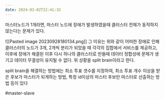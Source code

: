 ```yaml
---
date: 2024-03-02T22:41:32
---
```

마스터노드가 1개라면, 마스터 노드에 장애가 발생하였을때 클러스터 전체가 동작하지 않는다는 문제가 있다.

![[Pasted image 20230928180134.png]]
그 이유는 위와 같이 어떠한 장애로 인해 클러스터의 노드가 3개, 2개씩 분리가 되었을 때 각각의 집합에서 서비스를 제공하고, 이후에 장애가 해결된 이후 다시 하나의 클러스터로 만들때 데이터 정합성에 문제가 생기고 데이터 무결성이 유지될 수 없다.
위 상황을 split brain이라고 한다.

split brain을 해결하는 방법에는 최소 투표 갯수를 지정하여, 최소 투표 개수 이상을 받은 후보가 마스터가 되게하는 방법, 특정 id이상의 마스터 후보만 마스터로 선출하는 방법 등이 있다

#master-slave
